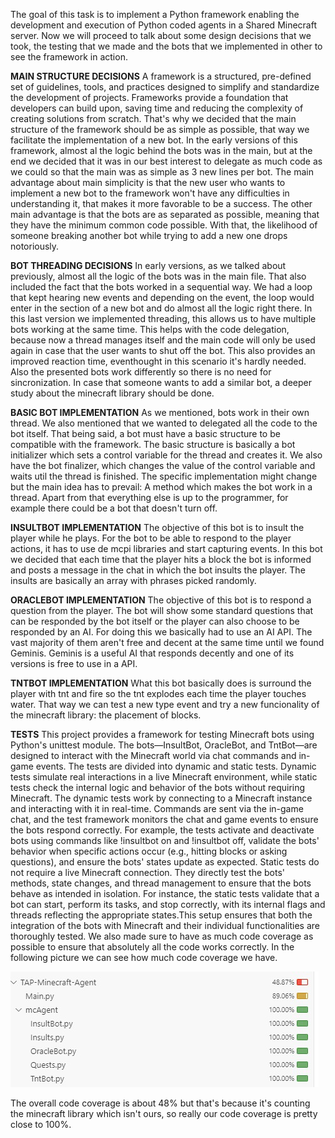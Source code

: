 The goal of this task is to implement a Python framework enabling the development and execution of Python coded agents in a Shared Minecraft server. Now we will proceed to talk about some design decisions that we took, the testing that we made
and the bots that we implemented in other to see the framework in action.

__MAIN STRUCTURE DECISIONS__
A framework is a structured, pre-defined set of guidelines, tools, and practices designed to simplify and standardize the development of projects. Frameworks provide a foundation that developers can build upon, saving time and reducing 
the complexity of creating solutions from scratch. That's why we decided that the main structure of the framework should be as simple as possible, that way we facilitate the implementation of a new bot.
In the early versions of this framework, almost al the logic behind the bots was in the main, but at the end we decided that it was in our best interest to delegate as much code as we could so that the main was as simple as 3 new lines per bot.
The main advantage about main simplicity is that the new user who wants to implement a new bot to the framework won't have any difficulties in understanding it, that makes it more favorable to be a success. The other main advantage is that
the bots are as separated as possible, meaning that they have the minimum common code possible. With that, the likelihood of someone breaking another bot while trying to add a new one drops notoriously.

__BOT THREADING DECISIONS__
In early versions, as we talked about previously, almost all the logic of the bots was in the main file. That also included the fact that the bots worked in a sequential way. We had a loop that kept hearing new events and depending on the event,
the loop would enter in the section of a new bot and do almost all the logic right there. In this last version we implemented threading, this allows us to have multiple bots working at the same time. This helps with the code delegation, because 
now a thread manages itself and the main code will only be used again in case that the user wants to shut off the bot. This also provides an improved reaction time, eventhought in this scenario it's hardly needed. Also the presented bots work
differently so there is no need for sincronization. In case that someone wants to add a similar bot, a deeper study about the minecraft library should be done.

__BASIC BOT IMPLEMENTATION__
As we mentioned, bots work in their own thread. We also mentioned that we wanted to delegated all the code to the bot itself. That being said, a bot must have a basic structure to be compatible with the framework. The basic structure is basically
a bot initializer which sets a control variable for the thread and creates it. We also have the bot finalizer, which changes the value of the control variable and waits util the thread is finished. The specific implementation might change but
the main idea has to prevail: A method which makes the bot work in a thread. Apart from that everything else is up to the programmer, for example there could be a bot that doesn't turn off.

__INSULTBOT IMPLEMENTATION__
The objective of this bot is to insult the player while he plays. For the bot to be able to respond to the player actions, it has to use de mcpi libraries and start capturing events. In this bot we decided that each time that the player hits a
block the bot is informed and posts a message in the chat in which the bot insults the player. The insults are basically an array with phrases picked randomly.

__ORACLEBOT IMPLEMENTATION__
The objective of this bot is to respond a question from the player. The bot will show some standard questions that can be responded by the bot itself or the player can also choose to be responded by an AI. For doing this we basically had to
use an AI API. The vast majority of them aren't free and decent at the same time until we found Geminis. Geminis is a useful AI that responds decently and one of its versions is free to use in a API.

__TNTBOT IMPLEMENTATION__
What this bot basically does is surround the player with tnt and fire so the tnt explodes each time the player touches water. That way we can test a new type event and try a new funcionality of the minecraft library: the placement of blocks.

__TESTS__
This project provides a framework for testing Minecraft bots using Python's unittest module. The bots—InsultBot, OracleBot, and TntBot—are designed to interact with the Minecraft world via chat commands and in-game events.  The tests are divided
into dynamic and static tests. Dynamic tests simulate real interactions in a live Minecraft environment, while static tests check the internal logic and behavior of the bots without requiring Minecraft. The dynamic tests work by connecting to a 
Minecraft instance and interacting with it in real-time. Commands are sent via the in-game chat, and the test framework monitors the chat and game events to ensure the bots respond correctly. 
For example, the tests activate and deactivate bots using commands like !insultbot on and !insultbot off, validate the bots' behavior when specific actions occur (e.g., hitting blocks or asking questions), and ensure the bots' states update as 
expected. Static tests do not require a live Minecraft connection. They directly test the bots' methods, state changes, and thread management to ensure that the bots behave as intended in isolation. For instance, the static tests validate that 
a bot  can start, perform its tasks, and stop correctly, with its internal flags and threads reflecting the appropriate states.This setup ensures that both the integration of the bots with Minecraft and their individual functionalities are 
thoroughly tested. We also made sure to have as much code coverage as possible to ensure that absolutely all the code works correctly. In the following picture we can see how much code coverage we have.

![Code Coverage](CodeCoverage.jpg)

The overall code coverage is about 48% but that's because it's counting the minecraft library which isn't ours, so really our code coverage is pretty close to 100%.

